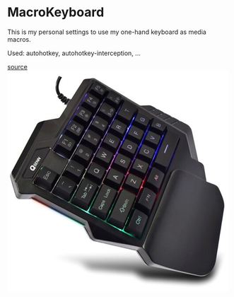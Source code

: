 # MacroKeyboard

This is my personal settings to use my one-hand keyboard as media macros.

Used: autohotkey, autohotkey-interception, ...

[source](./src/MediaKeyboard.ahk)
![onehand-keyboard](./keyboard.jfif)